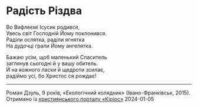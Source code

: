 Радість Різдва
================================================================

Во Вифлеємі Ісусик родився,  
Увесь світ Господній Йому поклонився.  
Раділи ослятка, раділи ягнятка  
На дудочці грали Йому ангелятка.

Бажаю усім, щоб маленький Спаситель  
заглянув сьогодні й у вашу обитель.  
Й на кожного ласки й щедроти зсилає,  
радіймо усі, бо Христос ся рождає!

----------------------------------------------------------------
Роман Дзуль,
9 років,
«Екологічний колядник» (Івано-Франківськ, 2015).
Отримано із [християнського порталу «Кіріос»][джерело]
2024-01-05

[джерело]: https://kyrios.org.ua/literature/vinchuvannya/25665-radist-rizdva.html
